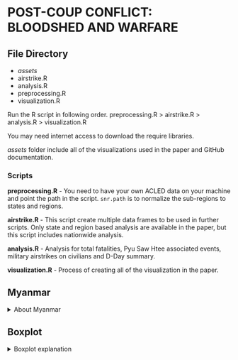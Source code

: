 POST-COUP CONFLICT: BLOODSHED AND WARFARE
================

## File Directory

-   *assets*
-   airstrike.R
-   analysis.R
-   preprocessing.R
-   visualization.R

Run the R script in following order. preprocessing.R \> airstrike.R \>
analysis.R \> visualization.R

You may need internet access to download the require libraries.

*assets* folder include all of the visualizations used in the paper and
GitHub documentation.

### Scripts

**preprocessing.R** - You need to have your own ACLED data on your
machine and point the path in the script. `snr.path` is to normalize the
sub-regions to states and regions.

**airstrike.R** - This script create multiple data frames to be used in
further scripts. Only state and region based analysis are available in
the paper, but this script includes nationwide analysis.

**analysis.R** - Analysis for total fatalities, Pyu Saw Htee associated
events, military airstrikes on civilians and D-Day summary.

**visualization.R** - Process of creating all of the visualization in
the paper.

## Myanmar

<details>
<summary>
About Myanmar
</summary>

Myanmar is a country located in South East Asia. Hundreds of ethnic
minorities living together with prolong conflicts under centralized
legislature. Discrimination and oppression on minorities persist under
every government including previous authoritarians, elected government
(NLD) and current military (coup) junta.

Administrative geographical division of the 8 major ethnics divided into
7 states and 7 regions. Following is the table of state and regions.
(*Naypyitaw, an administrative division, is not in any of those region*)

<details>
<summary>
States and Regions
</summary>

| States  | Region     |
|---------|------------|
| Kachin  | Ayeyarwady |
| Kayah   | Bago       |
| Kayin   | Magway     |
| Chin    | Mandalay   |
| Mon     | Sagaing    |
| Rakhine | Taninthary |
| Shan    | Yangon     |

</details>
</details>

## Boxplot

<details>
<summary>
Boxplot explanation
</summary>

Boxplot render the *median*, *interquartile range*, and the *outliers*
of the data distribution.

-   **Median** is the middle point in the dataset
-   **Interquartile range** is the first quarter point and third quarter
    point in the dataset.
-   **Outliers** are the points deviated from most of the data in the
    dataset.

For example, comparing the distribution of **Fatalities in armed clashes
7 days before airstrike** and **Fatalities in armed clashes in 7 days
not in airstrike range** in Sagaing region.
![Example](./assets/example.png) In the boxplot, we can see that most of
the fatalities in armed clashes 7 days before the airstrike is between
about 75 fatalities and 130 fatalities. But most of the fatalities in
armed clash 7 days not in the airstrike is between 0 and 30 fatalities.
Meaning the higher the fatalities in armed clashes in 7 days, the more
chance airstrike to come.

</details>
